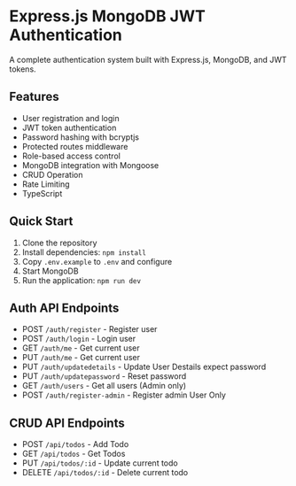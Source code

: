 # Express.js MongoDB JWT Authentication

A complete authentication system built with Express.js, MongoDB, and JWT tokens.

## Features

- User registration and login
- JWT token authentication
- Password hashing with bcryptjs
- Protected routes middleware
- Role-based access control
- MongoDB integration with Mongoose
- CRUD Operation
- Rate Limiting
- TypeScript

## Quick Start

1. Clone the repository
2. Install dependencies: `npm install`
3. Copy `.env.example` to `.env` and configure
4. Start MongoDB
5. Run the application: `npm run dev`

## Auth API Endpoints

- POST `/auth/register` - Register user
- POST `/auth/login` - Login user
- GET `/auth/me` - Get current user
- PUT `/auth/me` - Get current user
- PUT `/auth/updatedetails` - Update User Destails expect password
- PUT `/auth/updatepassword` - Reset password
- GET `/auth/users` - Get all users (Admin only)
- POST `/auth/register-admin` - Register admin User Only

## CRUD API Endpoints

- POST `/api/todos` - Add Todo
- GET `/api/todos` - Get Todos
- PUT `/api/todos/:id` - Update current todo
- DELETE `/api/todos/:id` - Delete current todo

